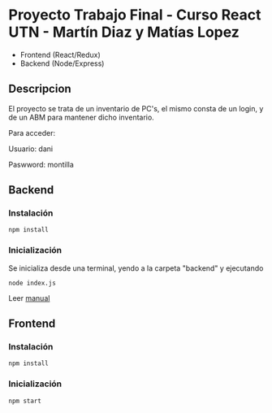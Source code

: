 # Proyecto Trabajo Final - Curso React UTN - Martín Diaz y Matías Lopez

- Frontend (React/Redux)
- Backend (Node/Express)

## Descripcion

El proyecto se trata de un inventario de PC's, el mismo consta de un login, y  de un ABM para mantener dicho inventario.

Para acceder:

Usuario: dani 

Paswword: montilla

## Backend

### Instalación

`npm install`

### Inicialización

Se inicializa desde una terminal, yendo a la carpeta "backend" y ejecutando

`node index.js`

Leer [manual](./backend/manual.html)

## Frontend

### Instalación

`npm install`

### Inicialización

`npm start`